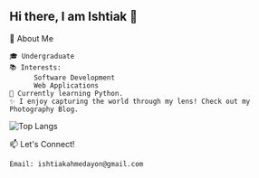 ## Hi there, I am Ishtiak 👋
<!-- # ishtiak -->

🌟 About Me

    🎓 Undergraduate
    📚 Interests:
          Software Development
          Web Applications
    🚀 Currently learning Python.
    ✨ I enjoy capturing the world through my lens! Check out my Photography Blog.
    
![Top Langs](https://github-readme-stats.vercel.app/api/top-langs/?username=ishtiakahmedayon&layout=compact)



📫 Let's Connect!

    Email: ishtiakahmedayon@gmail.com


<!--
**ishtiakahmedayon/ishtiakahmedayon** is a ✨ _special_ ✨ repository because its `README.md` (this file) appears on your GitHub profile.

Here are some ideas to get you started:

- 🔭 I’m currently working on ...
- 🌱 I’m currently learning ...
- 👯 I’m looking to collaborate on ...
- 🤔 I’m looking for help with ...
- 💬 Ask me about ...
- 📫 How to reach me: ...
- 😄 Pronouns: ...
- ⚡ Fun fact: ...
-->
